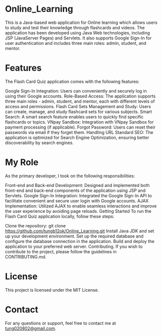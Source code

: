 # Online_Learning
This is a Java-based web application for Online learning which allows users to study and test their knowledge through flashcards and videos. The application has been developed using Java Web technologies, including JSP (JavaServer Pages) and Servlets. It also supports Google Sign-In for user authentication and includes three main roles: admin, student, and mentor.

# Features
The Flash Card Quiz application comes with the following features:

Google Sign-In Integration: Users can conveniently and securely log in using their Google accounts.
Role-Based Access: The application supports three main roles - admin, student, and mentor, each with different levels of access and permissions.
Flash Card Sets Management and Study: Users can create, manage, and study flashcard sets for various subjects.
Smart Search: A smart search feature enables users to quickly find specific flashcards or topics.
VNpay Sandbox: Integration with VNpay Sandbox for payment processing (if applicable).
Forgot Password: Users can reset their passwords via email if they forget them.
Handling URL Standard SEO: The application is optimized for Search Engine Optimization, ensuring better discoverability by search engines.
# My Role
As the primary developer, I took on the following responsibilities:

Front-end and Back-end Development: Designed and implemented both front-end and back-end components of the application using JSP and Servlets.
Google Sign-In Integration: Integrated the Google Sign-In API to facilitate convenient and secure user login with Google accounts.
AJAX Implementation: Utilized AJAX to enable seamless interactions and improve the user experience by avoiding page reloads.
Getting Started
To run the Flash Card Quiz application locally, follow these steps:

Clone the repository: git clone https://github.com/tungb12ok/Online_Learning.git
Install Java JDK and set up your development environment.
Set up the required database and configure the database connection in the application.
Build and deploy the application to your preferred web server.
Contributing.
If you wish to contribute to the project, please follow the guidelines in CONTRIBUTING.md.

# License
This project is licensed under the MIT License.

# Contact
For any questions or support, feel free to contact me at tung020802@gmail.com.
